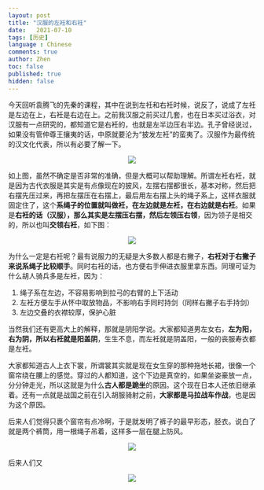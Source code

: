 ```yaml
---
layout: post
title: "汉服的左衽和右衽"
date:   2021-07-10
tags: [历史]
language : Chinese
comments: true
author: Zhen
toc: false
published: true
hidden: false
---
```

今天回听袁腾飞的先秦的课程，其中在说到左衽和右衽时候，说反了，说成了左衽是左边在上，右衽是右边在上。之前我汉服之前买过几套，也在日本买过浴衣，对汉服有一点研究的，都知道它是右衽的，也就是左半边压右半边。孔子曾经说过，如果没有管仲尊王攘夷的话，中原就要沦为“披发左衽”的蛮夷了。汉服作为最传统的汉文化代表，所以有必要了解一下。

<p align="center"> <img src="{{ site.imageurl }}/汉服1.jpg"> </p> 

如上图，虽然不确定是否非常的准确，但是大概可以帮助理解。所谓左衽右衽，就是因为古代衣服是其实是有点像现在的披风，左摆右摆都很长，基本对称，然后把右摆先压过来，再把左摆压在右摆上，最后用左右摆上头的绳子系上，这样衣服就固定住了，这个**系绳子的位置就叫做衽，在左边就是左衽，在右边就是右衽**。如果是**右衽的话（汉服），那么其实是左摆压右摆，然后左领压右领**，因为领子是相交的，所以也叫**交领右衽**，如下图：

<p align="center"> <img src="{{ site.imageurl }}/汉服2.jpg"> </p> 

为什么一定是右衽呢？最有说服力的无疑是大多数人都是右撇子，**右衽对于右撇子来说系绳子比较顺手**。同时右衽的话，也方便右手伸进衣服里拿东西。同理可证为什么胡人骑兵多是左衽，因为：

 1. 绳子系在左边，不容易影响到拉弓的右臂的上下活动
 2. 左衽方便左手从怀中取放物品，不影响右手同时持剑（同样右撇子右手持剑）
 3. 左边交叠的衣襟较厚，保护心脏
 
 当然我们还有更高大上的解释，那就是阴阳学说。大家都知道男左女右，**左为阳，右为阴，所以右衽就是阳盖阴**，生生不息，而左衽就是阴盖阳，一般的丧服寿衣都是左衽。

大家都知道古人上衣下裳，所谓裳其实就是现在女生穿的那种拖地长裙，很像一个窗帘绕在腰上的感觉。穿过的人都知道，这个下边是真空的，如果坐姿豪放一点，分分钟走光，所以这就是为什么**古人都是跪坐**的原因。这个现在日本人还依旧继承着。还有一点就是战国之前在引入胡服骑射之前，**大家都是马拉战车作战**，也是因为这个原因。

后来人们觉得只裹个窗帘有点冷啊，于是就发明了裤子的最早形态，胫衣。说白了就是两个裤筒，用一根绳子吊着，这样多一层在腿上防风。

<p align="center"> <img src="{{ site.imageurl }}/汉服3.png"> </p> 

后来人们又
<p align="center"> <img src="{{ site.imageurl }}/汉服4.png"> </p> 
<!--stackedit_data:
eyJoaXN0b3J5IjpbLTE0MzEzMDM3MDQsOTQwMDkxNjUxLC03Nz
M4MDM5OTMsLTE0NDEzNTA2MjcsLTgyMTc5MDA3NywtMTExNzM2
NjYyMCwxMDA0MTY0OTM2LC0xODMwNDM2MjU1XX0=
-->